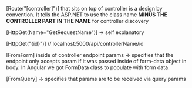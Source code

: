 
[Route("[controller]")] that sits on top of controller is a design by convention. It tells the ASP.NET to use the class name **MINUS THE CONTROLLER PART IN THE NAME** for controller discovery

[HttpGet(Name="GetRequestName")] -> self explanatory

[HttpGet("{id}")] // localhost:5000/api/controllerName/id


[FromForm] inside of controller endpoint params -> specifies that the endpoint only accepts param if it was passed inside of form-data object in body. In Angular we got FormData class to populate with form data.

[FromQuery] -> specifies that params are to be received via query params
